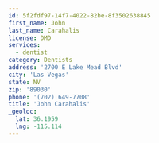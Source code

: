 ```yaml
---
id: 5f2fdf97-14f7-4022-82be-8f3502638845
first_name: John
last_name: Carahalis
license: DMD
services:
  - dentist
category: Dentists
address: '2700 E Lake Mead Blvd'
city: 'Las Vegas'
state: NV
zip: '89030'
phone: '(702) 649-7708'
title: 'John Carahalis'
_geoloc:
  lat: 36.1959
  lng: -115.114
---
```

